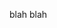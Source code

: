blah blah

<script type="text/javascript" src="https://www.gstatic.com/charts/loader.js"></script>
  <script type="text/javascript">
    google.charts.load('current', {packages:['geochart']});
    google.charts.setOnLoadCallback(drawMarkersMap);

function drawMarkersMap() {
  var data = google.visualization.arrayToDataTable([
    ['City',   'Population', 'Area'],
    ['Rome',      2761477,    1285.31],
    ['Milan',     1324110,    181.76],
    ['Naples',    959574,     117.27],
    ['Turin',     907563,     130.17],
    ['Palermo',   655875,     158.9],
    ['Genoa',     607906,     243.60],
    ['Bologna',   380181,     140.7],
    ['Florence',  371282,     102.41],
    ['Fiumicino', 67370,      213.44],
    ['Anzio',     52192,      43.43],
    ['Ciampino',  38262,      11]
  ]);

  var options = {region: 'IT', displayMode: 'markers', colors:['green', 'blue']};

  var chart = new google.visualization.GeoChart(document.getElementById('markers_div'));
  chart.draw(data, options);
}
</script>

<div id="chart_div"></div>
